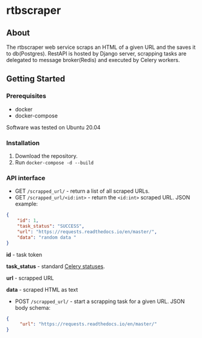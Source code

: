 # rtbscraper

## About
The rtbscraper web service scraps an HTML of a given URL and the saves it to db(Postgres). RestAPI is hosted by Django server, scrapping tasks are delegated to message broker(Redis) and executed by Celery workers.  

## Getting Started

### Prerequisites

- docker
- docker-compose

Software was tested on Ubuntu 20.04


### Installation

1. Download the repository.
1. Run `docker-compose -d --build`

### API interface

* GET `/scrapped_url/` - return a list of all scraped URLs.
* GET `/scrapped_url/<id:int>` - return the `<id:int>` scraped URL. JSON example:
```json
{
    "id": 1,
    "task_status": "SUCCESS",
    "url": "https://requests.readthedocs.io/en/master/",
    "data": "random data "
}
```

**id** - task token

**task_status** - standard [Celery statuses](https://docs.celeryproject.org/en/master/reference/celery.states.html).

**url** - scrapped URL

**data** - scraped HTML as text

- POST `/scrapped_url/` - start a scrapping task for a given URL. JSON body schema:
```json
{
     "url": "https://requests.readthedocs.io/en/master/"
}
```
